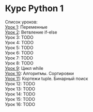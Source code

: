 # Курс Python 1

Список уроков:  
[Урок 1](lesson01_vars): Переменные  
[Урок 2](lesson02_ifelse): Ветвление if-else  
Урок 3: TODO  
Урок 4: TODO  
Урок 5: TODO  
Урок 6: TODO  
Урок 7: TODO  
Урок 8: TODO  
[Урок 9](lesson09_while): Цикл while  
[Урок 10](lesson10_algorithms): Алгоритмы. Сортировки  
[Урок 11](lesson11_tuple): Кортежи tuple. Бинарный поиск  
Урок 12: TODO  
Урок 13: TODO  
Урок 14: TODO  
Урок 15: TODO  
Урок 16: TODO  
